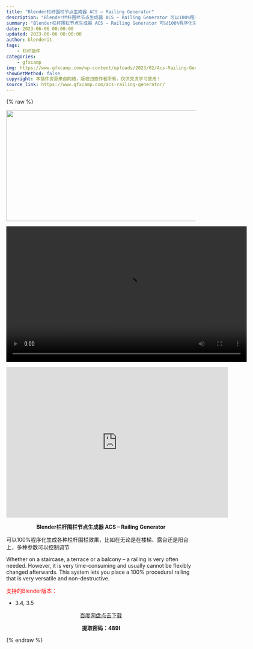 ```yaml
---
title: "Blender栏杆围栏节点生成器 ACS – Railing Generator"
description: "Blender栏杆围栏节点生成器 ACS – Railing Generator 可以100%程序化生成各种栏杆围栏效果，比如在无论是在楼梯、露台还是阳台上，多种参数可以控制调节 Whet..."
summary: "Blender栏杆围栏节点生成器 ACS – Railing Generator 可以100%程序化生成各种栏杆围栏效果，比如在无论是在楼梯、露台还是阳台上，多种参数可以控制调节 Whet..."
date: 2023-06-06 00:00:00
updated: 2023-06-06 00:00:00
author: blenderit
tags: 
    - 栏杆插件
categories:
    - gfxcamp
img: https://www.gfxcamp.com/wp-content/uploads/2023/02/Acs-Railing-Generator.jpg
showGetMethod: false
copyright: 本插件资源来自网络，版权归原作者所有，仅供交流学习使用！
source_link: https://www.gfxcamp.com/acs-railing-generator/
---
```


{% raw %}
<div><p><img decoding="async" class="aligncenter size-full wp-image-112934" src="https://www.gfxcamp.com/wp-content/uploads/2023/02/Acs-Railing-Generator.jpg" data-src="https://www.gfxcamp.com/wp-content/uploads/2023/02/Acs-Railing-Generator.jpg" alt="" width="590" height="295" data-srcset="https://www.gfxcamp.com/wp-content/uploads/2023/02/Acs-Railing-Generator.jpg 590w, https://www.gfxcamp.com/wp-content/uploads/2023/02/Acs-Railing-Generator-150x75.jpg 150w" data-sizes="(max-width: 590px) 100vw, 590px"><br>
</p><center><div style="width: 640px;" class="wp-video"><!--[if lt IE 9]><script>document.createElement('video');</script><![endif]-->
<video class="wp-video-shortcode" id="video-112942-1" width="640" height="360" preload="true" controls="controls"><source type="video/mp4" src="https://cloud.video.taobao.com//play/u/80049544/p/2/e/6/t/1/413139828233.mp4?_=1"></source><a href="https://cloud.video.taobao.com//play/u/80049544/p/2/e/6/t/1/413139828233.mp4">https://cloud.video.taobao.com//play/u/80049544/p/2/e/6/t/1/413139828233.mp4</a></video></div></center><p style="text-align: center;"><iframe loading="lazy" src="https://player.youku.com/embed/XNTk2OTYyMjgxNg==" width="590" height="400" frameborder="0" allowfullscreen="allowfullscreen" data-mce-fragment="1"></iframe></p><p style="text-align: center;"><strong>Blender栏杆围栏节点生成器 ACS – Railing Generator</strong></p><p>可以100%程序化生成各种栏杆围栏效果，比如在无论是在楼梯、露台还是阳台上，多种参数可以控制调节</p><p>Whether on a staircase, a terrace or a balcony – a railing is very often needed. However, it is very time-consuming and usually cannot be flexibly changed afterwards. This system lets you place a 100% procedural railing that is very versatile and non-destructive.</p><p style="text-align: left;"><span style="color: #ff0000;">支持的Blender版本：</span></p><ul>
<li style="text-align: left;">3.4, 3.5</li>
</ul><p style="text-align: center;"><a class="maxbutton-3 maxbutton maxbutton-baidu" target="_blank" rel="noopener" href="https://pan.baidu.com/s/1ZlPY6GhoZdsyuJQSn37JZg?pwd=489l"><span class="mb-text">百度网盘点击下载</span></a></p><p style="text-align: center;"><strong>提取密码：489l</strong></p></div>
<div style="display: none">gfxcamp</div>
{% endraw %}